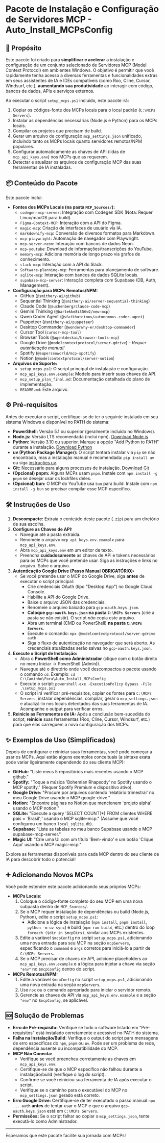# Pacote de Instalação e Configuração de Servidores MCP - Auto_Install_MCPsConfig

## 🚀 Propósito

Este pacote foi criado para **simplificar e acelerar** a instalação e configuração de um conjunto selecionado de Servidores MCP (Model Context Protocol) em ambientes Windows. O objetivo é permitir que você rapidamente tenha acesso a diversas ferramentas e funcionalidades extras em seus assistentes de IA e IDEs compatíveis (como Roo, Cline, Cursor, Windsurf, etc.), **aumentando sua produtividade** ao interagir com código, bancos de dados, APIs e serviços externos.

Ao executar o script `setup_mcps.ps1` incluído, este pacote irá:

1.  Copiar os códigos-fonte dos MCPs locais para o local padrão (`C:\MCPs Servers`).
2.  Instalar as dependências necessárias (Node.js e Python) para os MCPs locais.
3.  Compilar os projetos que precisam de build.
4.  Gerar um arquivo de configuração `mcp_settings.json` unificado, incluindo tanto os MCPs locais quanto servidores remotos/NPM populares.
5.  Configurar automaticamente as chaves de API (lidas de `mcp_api_keys.env`) nos MCPs que as requerem.
6.  Detectar e atualizar os arquivos de configuração MCP das suas ferramentas de IA instaladas.

## 📦 Conteúdo do Pacote

Este pacote inclui:

*   **Fontes dos MCPs Locais (na pasta `MCP_Sources/`):**
    *   `codegen-mcp-server`: Integração com Codegen SDK (Nota: Requer Linux/macOS para build).
    *   `Figma-Context-MCP`: Interação com a API do Figma.
    *   `magic-mcp`: Criação de interfaces de usuário via IA.
    *   `markdownify-mcp`: Conversão de diversos formatos para Markdown.
    *   `mcp-playwright`: Automação de navegador com Playwright.
    *   `mcp-server-neon`: Interação com bancos de dados Neon.
    *   `mcp-youtube`: Download de informações/transcrições do YouTube.
    *   `memory-mcp`: Adiciona memória de longo prazo via grafos de conhecimento.
    *   `slack-mcp`: Interação com a API do Slack.
    *   `Software-planning-mcp`: Ferramentas para planejamento de software.
    *   `sqlite-mcp`: Interação com bancos de dados SQLite locais.
    *   `supabase-mcp-server`: Interação completa com Supabase (DB, Auth, Management).
*   **Configuração para MCPs Remotos/NPM:**
    *   GitHub (`@smithery-ai/github`)
    *   Sequential Thinking (`@smithery-ai/server-sequential-thinking`)
    *   Claude Code (`@auchenberg/claude-code-mcp`)
    *   Gemini Thinking (`@bartekke8it56w2/new-mcp`)
    *   Qwen Coder Agent (`@sfatkhutdinov/autonomous-coder-agent`)
    *   Puppeteer (`@smithery-ai/puppeteer`)
    *   Desktop Commander (`@wonderwhy-er/desktop-commander`)
    *   Cursor Tool (`cursor-mcp-tool`)
    *   Browser Tools (`@agentdeskai/browser-tools-mcp`)
    *   Google Drive (`@modelcontextprotocol/server-gdrive`) - *Requer autenticação manual!*
    *   Spotify (`@superseoworld/mcp-spotify`)
    *   Notion (`@modelcontextprotocol/server-notion`)
*   **Arquivos de Suporte:**
    *   `setup_mcps.ps1`: O script principal de instalação e configuração.
    *   `mcp_api_keys.env.example`: Modelo para inserir suas chaves de API.
    *   `mcp_setup_plan_final.md`: Documentação detalhada do plano de implementação.
    *   `README.md`: Este arquivo.

## ⚙️ Pré-requisitos

Antes de executar o script, certifique-se de ter o seguinte instalado em seu sistema Windows e disponível no PATH do sistema:

*   **PowerShell:** Versão 5.1 ou superior (geralmente incluído no Windows).
*   **Node.js:** Versão LTS recomendada (inclui npm). [Download Node.js](https://nodejs.org/)
*   **Python:** Versão 3.10 ou superior. Marque a opção "Add Python to PATH" durante a instalação. [Download Python](https://www.python.org/downloads/)
*   **uv (Python Package Manager):** O script tentará instalar via `pip` se não encontrado, mas a instalação manual é recomendada: `pip install uv` ou siga [instruções uv](https://docs.astral.sh/uv/getting-started/installation/).
*   **Git:** Necessário para alguns processos de instalação. [Download Git](https://git-scm.com/download/win)
*   **(Opcional) pnpm:** Alguns MCPs usam `pnpm`. Instale com `npm install -g pnpm` se desejar usar os lockfiles deles.
*   **(Opcional) bun:** O MCP do YouTube usa `bun` para build. Instale com `npm install -g bun` se precisar compilar esse MCP específico.

## 🛠️ Instruções de Uso

1.  **Descompacte:** Extraia o conteúdo deste pacote (`.zip`) para um diretório de sua escolha.
2.  **Configure as Chaves de API:**
    *   Navegue até a pasta extraída.
    *   Renomeie o arquivo `mcp_api_keys.env.example` para `mcp_api_keys.env`.
    *   Abra `mcp_api_keys.env` em um editor de texto.
    *   Preencha **cuidadosamente** as chaves de API e tokens necessários para os MCPs que você pretende usar. Siga as instruções e links no arquivo. Salve o arquivo.
3.  **Autenticação Google Drive (Passo Manual OBRIGATÓRIO):**
    *   Se você pretende usar o MCP do Google Drive, siga **antes** de executar o script principal:
        *   Crie credenciais OAuth (tipo "Desktop App") no Google Cloud Console.
        *   Habilite a API do Google Drive.
        *   Baixe o arquivo JSON das credenciais.
        *   Renomeie o arquivo baixado para `gcp-oauth.keys.json`.
        *   **Coloque `gcp-oauth.keys.json` na pasta `C:\MCPs Servers`** (crie a pasta se não existir). O script *não* copia este arquivo.
        *   Abra um terminal (CMD ou PowerShell) **na pasta `C:\MCPs Servers`**.
        *   Execute o comando: `npx @modelcontextprotocol/server-gdrive auth`
        *   Siga o fluxo de autenticação no navegador que será aberto. As credenciais atualizadas serão salvas no `gcp-oauth.keys.json`.
4.  **Execute o Script de Instalação:**
    *   Abra o **PowerShell como Administrador** (clique com o botão direito no menu Iniciar -> PowerShell (Admin)).
    *   Navegue até o diretório onde você descompactou o pacote usando o comando `cd`. Exemplo: `cd C:\Caminho\Para\Auto_Install_MCPsConfig`
    *   Execute o script: `powershell.exe -ExecutionPolicy Bypass -File .\setup_mcps.ps1`
    *   O script irá verificar pré-requisitos, copiar os fontes para `C:\MCPs Servers`, instalar dependências, compilar, gerar o `mcp_settings.json` e atualizá-lo nos locais detectados das suas ferramentas de IA. Acompanhe o output para verificar erros.
5.  **Reinicie as Ferramentas de IA:** Após a conclusão bem-sucedida do script, **reinicie** suas ferramentas (Roo, Cline, Cursor, Windsurf, etc.) para que elas carreguem a nova configuração dos MCPs.

## ✨ Exemplos de Uso (Simplificados)

Depois de configurar e reiniciar suas ferramentas, você pode começar a usar os MCPs. Aqui estão alguns exemplos conceituais (a sintaxe exata pode variar ligeiramente dependendo do seu cliente MCP):

*   **GitHub:** "Liste meus 5 repositórios mais recentes usando o MCP github."
*   **Spotify:** "Toque a música 'Bohemian Rhapsody' no Spotify usando o MCP spotify." (Requer Spotify Premium e dispositivo ativo).
*   **Google Drive:** "Procure por arquivos contendo 'relatório trimestral' no meu Google Drive usando o MCP google-drive."
*   **Notion:** "Encontre páginas no Notion que mencionem 'projeto alpha' usando o MCP notion."
*   **SQLite:** "Execute a query 'SELECT COUNT(*) FROM clientes WHERE pais = 'Brasil';' usando o MCP sqlite-mcp." (Assume que você configurou um banco `local_sqlite.db`).
*   **Supabase:** "Liste as tabelas no meu banco Supabase usando o MCP supabase-mcp-server."
*   **Magic UI:** "Crie uma UI com um título 'Bem-vindo' e um botão 'Clique Aqui' usando o MCP magic-mcp."

Explore as ferramentas disponíveis para cada MCP dentro do seu cliente de IA para descobrir todo o potencial!

## ➕ Adicionando Novos MCPs

Você pode estender este pacote adicionando seus próprios MCPs:

*   **MCPs Locais:**
    1.  Coloque o código-fonte completo do seu MCP em uma nova subpasta dentro de `MCP_Sources/`.
    2.  Se o MCP requer instalação de dependências ou build (Node.js, Python), edite o script `setup_mcps.ps1`:
        *   Adicione a lógica de instalação (`npm install`, `pnpm install`, `python -m uv sync`) e build (`npm run build`, etc.) dentro do loop `foreach ($dir in $mcpDirs)`, similar aos MCPs existentes.
    3.  Edite a variável `$mcpConfig` no script `setup_mcps.ps1`, adicionando uma nova entrada para seu MCP na seção `mcpServers`, especificando o `command` e `args` corretos para iniciá-lo a partir de `C:\MCPs Servers`.
    4.  Se o MCP precisar de chaves de API, adicione placeholders ao `mcp_api_keys.env.example` e a lógica para injetar a chave via seção `"env"` no `$mcpConfig` dentro do script.
*   **MCPs Remotos/NPM:**
    1.  Edite a variável `$mcpConfig` no script `setup_mcps.ps1`, adicionando uma nova entrada na seção `mcpServers`.
    2.  Use `npx` ou o comando apropriado para iniciar o servidor remoto.
    3.  Gerencie as chaves de API via `mcp_api_keys.env.example` e a seção `"env"` no `$mcpConfig`, se aplicável.

## 🆘 Solução de Problemas

*   **Erro de Pré-requisito:** Verifique se todo o software listado em "Pré-requisitos" está instalado corretamente e acessível no PATH do sistema.
*   **Falha na Instalação/Build:** Verifique o output do script para mensagens de erro específicas do `npm`, `pnpm` ou `uv`. Pode ser um problema de rede, dependência ausente ou incompatibilidade do MCP.
*   **MCP Não Conecta:**
    *   Verifique se você preencheu corretamente as chaves em `mcp_api_keys.env`.
    *   Certifique-se de que o MCP específico não falhou durante a instalação/build (verifique o log do script).
    *   Confirme se você reiniciou sua ferramenta de IA após executar o script.
    *   Verifique se o caminho para o executável do MCP no `mcp_settings.json` gerado está correto.
*   **Erro Google Drive:** Certifique-se de ter executado o passo manual `npx ... auth` **antes** de tentar usar o MCP e que o arquivo `gcp-oauth.keys.json` está em `C:\MCPs Servers`.
*   **Permissões:** Se o script falhar ao copiar o `mcp_settings.json`, tente executá-lo como Administrador.

---

Esperamos que este pacote facilite sua jornada com MCPs!
